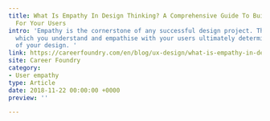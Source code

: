 ```yaml
---
title: What Is Empathy In Design Thinking? A Comprehensive Guide To Building Empathy
  For Your Users
intro: 'Empathy is the cornerstone of any successful design project. The extent to
  which you understand and empathise with your users ultimately determines the outcome
  of your design. '
link: https://careerfoundry.com/en/blog/ux-design/what-is-empathy-in-design-thinking/
site: Career Foundry
category:
- User empathy
type: Article
date: 2018-11-22 00:00:00 +0000
preview: ''

---
```

